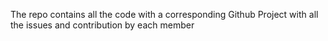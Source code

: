 The repo contains all the code with a corresponding Github Project with all the issues and contribution by each member